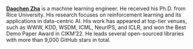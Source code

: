 **[Daochen Zha](https://dczha.com/)** is a machine learning engineer. He received his Ph.D. from Rice University. His research focuses on reinforcement learning and its applications in data-centric AI. His work has appeared at top-tier venues, such as WWW, KDD, WSDM, ICML, NeurIPS, and ICLR, and won the Best Demo Paper Award in CIKM’22. He leads several open-sourced libraries with more than 9,000 GitHub stars in total.
